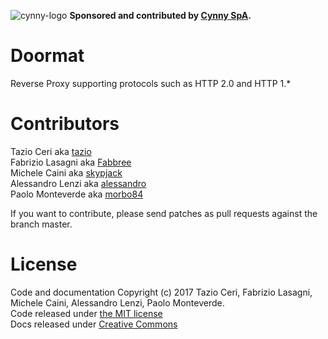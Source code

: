 ![cynny-logo](https://web.cynny.com/live/static/favicon/favicon-16.png) **Sponsored and contributed by [Cynny SpA](https://www.cynny.com/).**

# Doormat
Reverse Proxy supporting protocols such as HTTP 2.0 and HTTP 1.*

# Contributors

Tazio Ceri aka [tazio](https://github.com/tazio)<br/>
Fabrizio Lasagni aka [Fabbree](https://github.com/fabbree)<br/>
Michele Caini aka [skypjack](https://github.com/skypjack)<br/>
Alessandro Lenzi aka [alessandro](https://github.com/alessandrolenzi)<br/>
Paolo Monteverde aka [morbo84](https://github.com/morbo84)<br/>

If you want to contribute, please send patches as pull requests against the branch master.

# License

Code and documentation Copyright (c) 2017 Tazio Ceri, Fabrizio Lasagni, Michele Caini, Alessandro Lenzi, Paolo Monteverde.<br/>
Code released under [the MIT license](https://github.com/tazio/doormat/blob/master/LICENSE) <br/>
Docs released under [Creative Commons](https://github.com/tazio/doormat/blob/master/docs/LICENSE) <br/>


